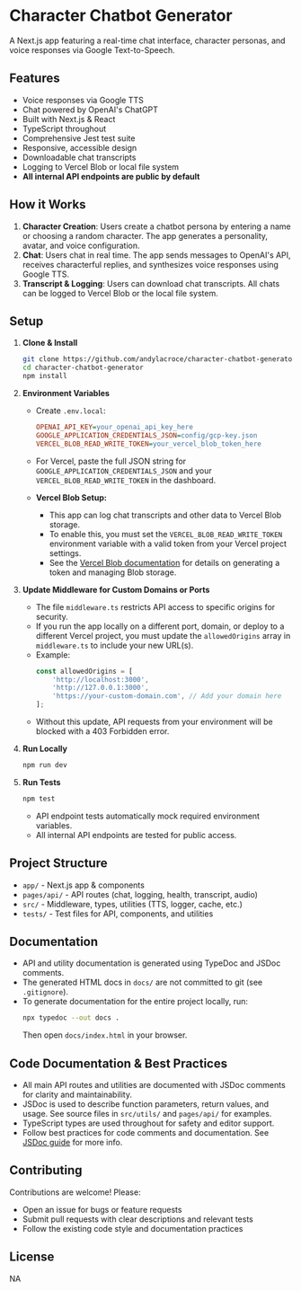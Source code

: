 # Character Chatbot Generator

A Next.js app featuring a real-time chat interface, character personas, and voice responses via Google Text-to-Speech.

## Features

- Voice responses via Google TTS
- Chat powered by OpenAI's ChatGPT
- Built with Next.js & React
- TypeScript throughout
- Comprehensive Jest test suite
- Responsive, accessible design
- Downloadable chat transcripts
- Logging to Vercel Blob or local file system
- **All internal API endpoints are public by default**

## How it Works

1. **Character Creation**: Users create a chatbot persona by entering a name or choosing a random character. The app generates a personality, avatar, and voice configuration.
2. **Chat**: Users chat in real time. The app sends messages to OpenAI's API, receives characterful replies, and synthesizes voice responses using Google TTS.
3. **Transcript & Logging**: Users can download chat transcripts. All chats can be logged to Vercel Blob or the local file system.

## Setup

1. **Clone & Install**
   ```bash
   git clone https://github.com/andylacroce/character-chatbot-generator.git
   cd character-chatbot-generator
   npm install
   ```
2. **Environment Variables**

   - Create `.env.local`:
     ```ini
     OPENAI_API_KEY=your_openai_api_key_here
     GOOGLE_APPLICATION_CREDENTIALS_JSON=config/gcp-key.json
     VERCEL_BLOB_READ_WRITE_TOKEN=your_vercel_blob_token_here
     ```
   - For Vercel, paste the full JSON string for `GOOGLE_APPLICATION_CREDENTIALS_JSON` and your `VERCEL_BLOB_READ_WRITE_TOKEN` in the dashboard.

   - **Vercel Blob Setup:**
     - This app can log chat transcripts and other data to Vercel Blob storage.
     - To enable this, you must set the `VERCEL_BLOB_READ_WRITE_TOKEN` environment variable with a valid token from your Vercel project settings.
     - See the [Vercel Blob documentation](https://vercel.com/docs/storage/vercel-blob/quickstart) for details on generating a token and managing Blob storage.

3. **Update Middleware for Custom Domains or Ports**

   - The file `middleware.ts` restricts API access to specific origins for security.
   - If you run the app locally on a different port, domain, or deploy to a different Vercel project, you must update the `allowedOrigins` array in `middleware.ts` to include your new URL(s).
   - Example:
     ```ts
     const allowedOrigins = [
         'http://localhost:3000',
         'http://127.0.0.1:3000',
         'https://your-custom-domain.com', // Add your domain here
     ];
     ```
   - Without this update, API requests from your environment will be blocked with a 403 Forbidden error.

4. **Run Locally**

   ```bash
   npm run dev
   ```

5. **Run Tests**
   ```bash
   npm test
   ```
   - API endpoint tests automatically mock required environment variables.
   - All internal API endpoints are tested for public access.

## Project Structure

- `app/` - Next.js app & components
- `pages/api/` - API routes (chat, logging, health, transcript, audio)
- `src/` - Middleware, types, utilities (TTS, logger, cache, etc.)
- `tests/` - Test files for API, components, and utilities

## Documentation

- API and utility documentation is generated using TypeDoc and JSDoc comments.
- The generated HTML docs in `docs/` are not committed to git (see `.gitignore`).
- To generate documentation for the entire project locally, run:
  ```bash
  npx typedoc --out docs .
  ```
  Then open `docs/index.html` in your browser.

## Code Documentation & Best Practices

- All main API routes and utilities are documented with JSDoc comments for clarity and maintainability.
- JSDoc is used to describe function parameters, return values, and usage. See source files in `src/utils/` and `pages/api/` for examples.
- TypeScript types are used throughout for safety and editor support.
- Follow best practices for code comments and documentation. See [JSDoc guide](https://jsdoc.app/) for more info.

## Contributing

Contributions are welcome! Please:
- Open an issue for bugs or feature requests
- Submit pull requests with clear descriptions and relevant tests
- Follow the existing code style and documentation practices

## License

NA
